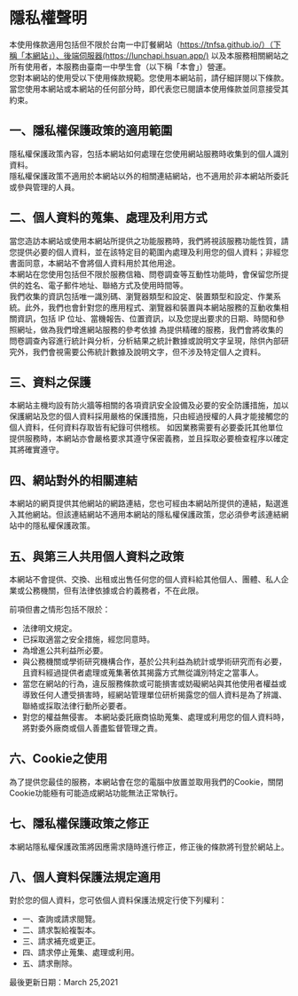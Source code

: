# 隱私權聲明

本使用條款適用包括但不限於台南一中訂餐網站（https://tnfsa.github.io/）（下稱「本網站」）、後端伺服器(https://lunchapi.hsuan.app/)
以及本服務相關網站之所有使用者，本服務由臺南一中學生會（以下稱「本會」）營運。  
您對本網站的使用受以下使用條款規範。您使用本網站前，請仔細詳閱以下條款。    
當您使用本網站或本網站的任何部分時，即代表您已閱讀本使用條款並同意接受其約束。

## 一、隱私權保護政策的適用範圍

隱私權保護政策內容，包括本網站如何處理在您使用網站服務時收集到的個人識別資料。  
隱私權保護政策不適用於本網站以外的相關連結網站，也不適用於非本網站所委託或參與管理的人員。

## 二、個人資料的蒐集、處理及利用方式

當您造訪本網站或使用本網站所提供之功能服務時，我們將視該服務功能性質，請您提供必要的個人資料，並在該特定目的範圍內處理及利用您的個人資料；非經您書面同意，本網站不會將個人資料用於其他用途。  
本網站在您使用包括但不限於服務信箱、問卷調查等互動性功能時，會保留您所提供的姓名、電子郵件地址、聯絡方式及使用時間等。  
我們收集的資訊包括唯一識別碼、瀏覽器類型和設定、裝置類型和設定、作業系統。此外，我們也會針對您的應用程式、瀏覽器和裝置與本網站服務的互動收集相關資訊，包括 IP
位址、當機報告、位置資訊，以及您提出要求的日期、時間和參照網址，做為我們增進網站服務的參考依據
為提供精確的服務，我們會將收集的問卷調查內容進行統計與分析，分析結果之統計數據或說明文字呈現，除供內部研究外，我們會視需要公佈統計數據及說明文字，但不涉及特定個人之資料。

## 三、資料之保護

本網站主機均設有防火牆等相關的各項資訊安全設備及必要的安全防護措施，加以保護網站及您的個人資料採用嚴格的保護措施，只由經過授權的人員才能接觸您的個人資料，任何資料存取皆有紀錄可供稽核。
如因業務需要有必要委託其他單位提供服務時，本網站亦會嚴格要求其遵守保密義務，並且採取必要檢查程序以確定其將確實遵守。

## 四、網站對外的相關連結

本網站的網頁提供其他網站的網路連結，您也可經由本網站所提供的連結，點選進入其他網站。但該連結網站不適用本網站的隱私權保護政策，您必須參考該連結網站中的隱私權保護政策。

## 五、與第三人共用個人資料之政策

本網站不會提供、交換、出租或出售任何您的個人資料給其他個人、團體、私人企業或公務機關，但有法律依據或合約義務者，不在此限。

前項但書之情形包括不限於：

* 法律明文規定。
* 已採取適當之安全措施，經您同意時。
* 為增進公共利益所必要。
* 與公務機關或學術研究機構合作，基於公共利益為統計或學術研究而有必要，且資料經過提供者處理或蒐集著依其揭露方式無從識別特定之當事人。
* 當您在網站的行為，違反服務條款或可能損害或妨礙網站與其他使用者權益或導致任何人遭受損害時，經網站管理單位研析揭露您的個人資料是為了辨識、聯絡或採取法律行動所必要者。
* 對您的權益無侵害。 本網站委託廠商協助蒐集、處理或利用您的個人資料時，將對委外廠商或個人善盡監督管理之責。

## 六、Cookie之使用

為了提供您最佳的服務，本網站會在您的電腦中放置並取用我們的Cookie，關閉Cookie功能極有可能造成網站功能無法正常執行。

## 七、隱私權保護政策之修正

本網站隱私權保護政策將因應需求隨時進行修正，修正後的條款將刊登於網站上。

## 八、個人資料保護法規定適用

對於您的個人資料，您可依個人資料保護法規定行使下列權利：

* 一、查詢或請求閱覽。
* 二、請求製給複製本。
* 三、請求補充或更正。
* 四、請求停止蒐集、處理或利用。
* 五、請求刪除。

最後更新日期：March 25,2021
